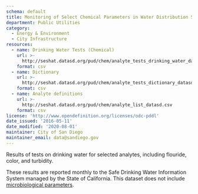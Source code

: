```yaml
---
schema: default
title: Monitoring of Select Chemical Parameters in Water Distribution System
department: Public Utilities
category:
  - Energy & Environment
  - City Infrastructure
resources:
  - name: Drinking Water Tests (Chemical)
    url: >-
      http://seshat.datasd.org/pud/chem/analyte_tests_drinking_water_datasd.csv
    format: csv
  - name: Dictionary
    url: >-
      http://seshat.datasd.org/pud/chem/analyte_tests_dictionary_datasd.csv
    format: csv
  - name: Analyte definitions
    url: >-
      http://seshat.datasd.org/pud/chem/analyte_list_datasd.csv
    format: csv
license: 'http://www.opendefinition.org/licenses/odc-pddl'
date_issued: '2016-05-11'
date_modified: '2020-08-01'
maintainer: City of San Diego
maintainer_email: data@sandiego.gov
---
```

Results of tests on drinking water for selected analytes, including flouride, color, and turbidity.
<!--more-->
These results are reported monthly to the Safe Drinking Water Information
System managed by the State of California. This dataset does not include
<a href="/datasets/monitoring-of-indicator-bacteria-in-drinking-water/" target="_blank" rel="noopener">microbiological parameters</a>.
